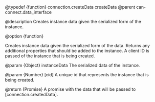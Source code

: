 @typedef {function} connection.createData createData
@parent can-connect.data_interface

@description Creates instance data given the serialized form of the instance.

@option {function}

Creates instance data given the serialized form of the data. Returns any additional properties that should be added to the 
instance. A client ID is passed of the instance that is being created.

  @param {Object} instanceData The serialized data of the instance.

  @param {Number} [cid] A unique id that represents the instance that is being created. 

  @return {Promise<Object>} A promise with the data that will be passed to [connection.createdData].

